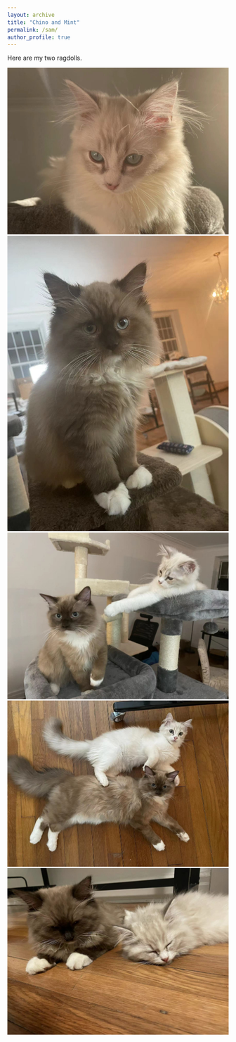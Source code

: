 ```yaml
---
layout: archive
title: "Chino and Mint"
permalink: /sam/
author_profile: true
---
```


<!--  -->

Here are my two ragdolls.

<img src="images/WechatIMG5.jpeg" class="img-responsive" alt=""> </div>
<img src="images/WechatIMG7.jpeg" class="img-responsive" alt=""> </div>
<img src="images/WechatIMG3.jpeg" class="img-responsive" alt=""> </div>
<img src="images/WechatIMG4.jpeg" class="img-responsive" alt=""> </div>
<img src="images/WechatIMG6.jpeg" class="img-responsive" alt=""> </div>
  
